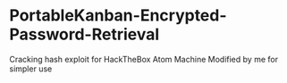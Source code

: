 # PortableKanban-Encrypted-Password-Retrieval
Cracking hash exploit for HackTheBox Atom Machine
Modified by me for simpler use
